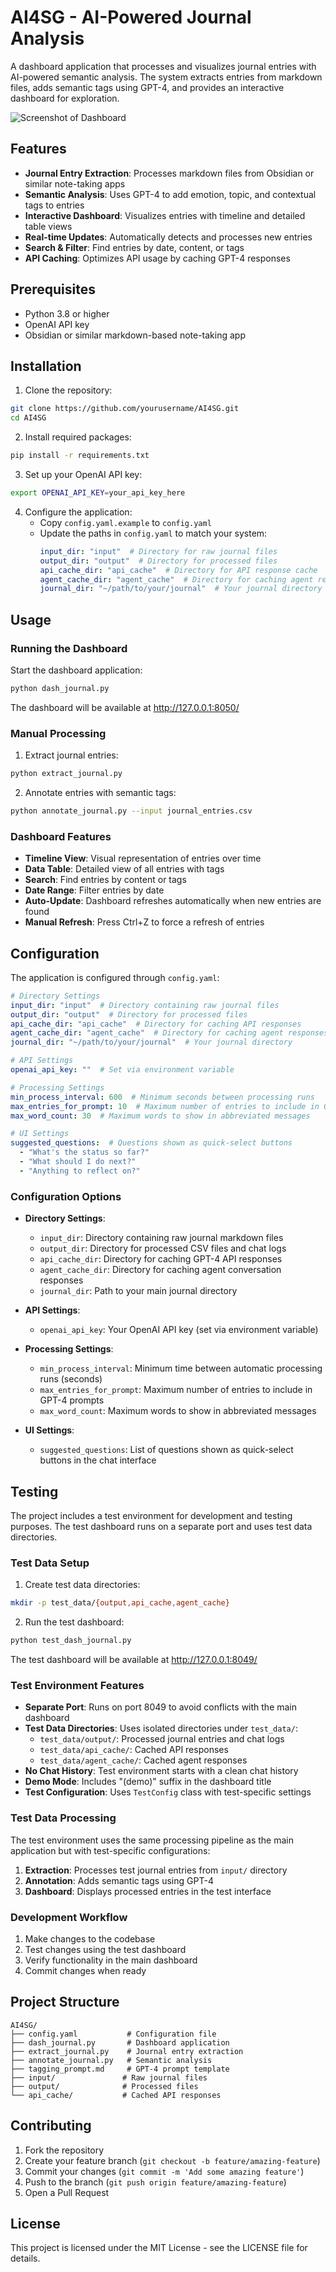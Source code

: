 # AI4SG - AI-Powered Journal Analysis

A dashboard application that processes and visualizes journal entries with AI-powered semantic analysis. The system extracts entries from markdown files, adds semantic tags using GPT-4, and provides an interactive dashboard for exploration.

![Screenshot of Dashboard](screenshot.jpg)

## Features

- **Journal Entry Extraction**: Processes markdown files from Obsidian or similar note-taking apps
- **Semantic Analysis**: Uses GPT-4 to add emotion, topic, and contextual tags to entries
- **Interactive Dashboard**: Visualizes entries with timeline and detailed table views
- **Real-time Updates**: Automatically detects and processes new entries
- **Search & Filter**: Find entries by date, content, or tags
- **API Caching**: Optimizes API usage by caching GPT-4 responses

## Prerequisites

- Python 3.8 or higher
- OpenAI API key
- Obsidian or similar markdown-based note-taking app

## Installation

1. Clone the repository:
```bash
git clone https://github.com/yourusername/AI4SG.git
cd AI4SG
```

2. Install required packages:
```bash
pip install -r requirements.txt
```

3. Set up your OpenAI API key:
```bash
export OPENAI_API_KEY=your_api_key_here
```

4. Configure the application:
   - Copy `config.yaml.example` to `config.yaml`
   - Update the paths in `config.yaml` to match your system:
     ```yaml
     input_dir: "input"  # Directory for raw journal files
     output_dir: "output"  # Directory for processed files
     api_cache_dir: "api_cache"  # Directory for API response cache
     agent_cache_dir: "agent_cache"  # Directory for caching agent responses
     journal_dir: "~/path/to/your/journal"  # Your journal directory
     ```

## Usage

### Running the Dashboard

Start the dashboard application:
```bash
python dash_journal.py
```

The dashboard will be available at http://127.0.0.1:8050/

### Manual Processing

1. Extract journal entries:
```bash
python extract_journal.py
```

2. Annotate entries with semantic tags:
```bash
python annotate_journal.py --input journal_entries.csv
```

### Dashboard Features

- **Timeline View**: Visual representation of entries over time
- **Data Table**: Detailed view of all entries with tags
- **Search**: Find entries by content or tags
- **Date Range**: Filter entries by date
- **Auto-Update**: Dashboard refreshes automatically when new entries are found
- **Manual Refresh**: Press Ctrl+Z to force a refresh of entries

## Configuration

The application is configured through `config.yaml`:

```yaml
# Directory Settings
input_dir: "input"  # Directory containing raw journal files
output_dir: "output"  # Directory for processed files
api_cache_dir: "api_cache"  # Directory for caching API responses
agent_cache_dir: "agent_cache"  # Directory for caching agent responses
journal_dir: "~/path/to/your/journal"  # Your journal directory

# API Settings
openai_api_key: ""  # Set via environment variable

# Processing Settings
min_process_interval: 600  # Minimum seconds between processing runs
max_entries_for_prompt: 10  # Maximum number of entries to include in GPT-4 prompts
max_word_count: 30  # Maximum words to show in abbreviated messages

# UI Settings
suggested_questions:  # Questions shown as quick-select buttons
  - "What's the status so far?"
  - "What should I do next?"
  - "Anything to reflect on?"
```

### Configuration Options

- **Directory Settings**:
  - `input_dir`: Directory containing raw journal markdown files
  - `output_dir`: Directory for processed CSV files and chat logs
  - `api_cache_dir`: Directory for caching GPT-4 API responses
  - `agent_cache_dir`: Directory for caching agent conversation responses
  - `journal_dir`: Path to your main journal directory

- **API Settings**:
  - `openai_api_key`: Your OpenAI API key (set via environment variable)

- **Processing Settings**:
  - `min_process_interval`: Minimum time between automatic processing runs (seconds)
  - `max_entries_for_prompt`: Maximum number of entries to include in GPT-4 prompts
  - `max_word_count`: Maximum words to show in abbreviated messages

- **UI Settings**:
  - `suggested_questions`: List of questions shown as quick-select buttons in the chat interface

## Testing

The project includes a test environment for development and testing purposes. The test dashboard runs on a separate port and uses test data directories.

### Test Data Setup

1. Create test data directories:
```bash
mkdir -p test_data/{output,api_cache,agent_cache}
```

2. Run the test dashboard:
```bash
python test_dash_journal.py
```

The test dashboard will be available at http://127.0.0.1:8049/

### Test Environment Features

- **Separate Port**: Runs on port 8049 to avoid conflicts with the main dashboard
- **Test Data Directories**: Uses isolated directories under `test_data/`:
  - `test_data/output/`: Processed journal entries and chat logs
  - `test_data/api_cache/`: Cached API responses
  - `test_data/agent_cache/`: Cached agent responses
- **No Chat History**: Test environment starts with a clean chat history
- **Demo Mode**: Includes "(demo)" suffix in the dashboard title
- **Test Configuration**: Uses `TestConfig` class with test-specific settings

### Test Data Processing

The test environment uses the same processing pipeline as the main application but with test-specific configurations:

1. **Extraction**: Processes test journal entries from `input/` directory
2. **Annotation**: Adds semantic tags using GPT-4
3. **Dashboard**: Displays processed entries in the test interface

### Development Workflow

1. Make changes to the codebase
2. Test changes using the test dashboard
3. Verify functionality in the main dashboard
4. Commit changes when ready

## Project Structure

```
AI4SG/
├── config.yaml           # Configuration file
├── dash_journal.py       # Dashboard application
├── extract_journal.py    # Journal entry extraction
├── annotate_journal.py   # Semantic analysis
├── tagging_prompt.md     # GPT-4 prompt template
├── input/               # Raw journal files
├── output/              # Processed files
└── api_cache/           # Cached API responses
```

## Contributing

1. Fork the repository
2. Create your feature branch (`git checkout -b feature/amazing-feature`)
3. Commit your changes (`git commit -m 'Add some amazing feature'`)
4. Push to the branch (`git push origin feature/amazing-feature`)
5. Open a Pull Request

## License

This project is licensed under the MIT License - see the LICENSE file for details. 